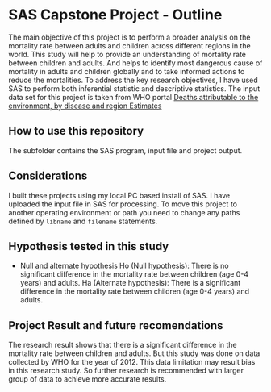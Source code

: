 # SAS Capstone Project - Outline
The main objective of this project is to perform a broader analysis on the mortality rate between adults and children across different regions in the world. This study will help to provide an understanding of mortality rate between children and adults. And helps to identify most dangerous cause of mortality in adults and children globally and to take informed actions to reduce the mortalities. To address the key research objectives, I have used SAS to perform both inferential statistic and descriptive statistics. The input data set for this project is taken from WHO portal [Deaths attributable to the environment, by disease and region Estimates](https://apps.who.int/gho/data/node.main.ENVDEATHSBYDISEASE?lang=en)

## How to use this repository
The subfolder contains the SAS program, input file and project output. 

## Considerations
I built these projects using my local PC based install of SAS. I have uploaded the input file in SAS for processing. To move this project to another operating environment or path you need to change any paths defined by `libname` and `filename` statements. 

## Hypothesis tested in this study
* Null and alternate hypothesis
    Ho (Null hypothesis):  There is no significant difference in the mortality rate between children (age 0-4 years) and adults.
    Ha (Alternate hypothesis):  There is a significant difference in the mortality rate between children (age 0-4 years) and adults.

## Project Result and future recomendations
The research result shows that there is a significant difference in the mortality rate between children and adults. But this study was done on data collected by WHO for the year of 2012.  This data limitation may result bias in this research study. So further research is recommended with larger group of data to achieve more accurate results.


